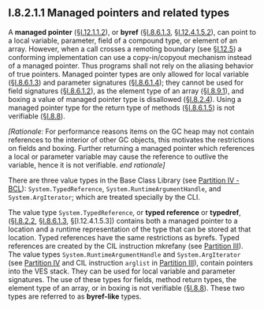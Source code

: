 ## I.8.2.1.1 Managed pointers and related types

A **managed pointer** (§[I.12.1.1.2](i.12.1.1.2-object-reference-and-managed-pointer-types-o-and-ref.md)), or **byref** (§[I.8.6.1.3](#todo-missing-hyperlink), §[I.12.4.1.5.2](i.12.4.1.5.2-by-reference-parameters.md)), can point to a local variable, parameter, field of a compound type, or element of an array. However, when a call crosses a remoting boundary (see §[I.12.5](i.12.5-proxies-and-remoting.md)) a conforming implementation can use a copy-in/copyout mechanism instead of a managed pointer. Thus programs shall not rely on the aliasing behavior of true pointers. Managed pointer types are only allowed for  local variable (§[I.8.6.1.3](#todo-missing-hyperlink)) and parameter signatures (§[I.8.6.1.4](#todo-missing-hyperlink)); they cannot be used for field signatures (§[I.8.6.1.2](#todo-missing-hyperlink)), as the element type of an array (§[I.8.9.1](i.8.9.1-array-types.md)), and boxing a value of managed pointer type is disallowed (§[I.8.2.4](i.8.2.4-boxing-and-unboxing-of-values.md)). Using a managed pointer type for the return type of methods (§[I.8.6.1.5](#todo-missing-hyperlink)) is not verifiable (§[I.8.8](i.8.8-type-safety-and-verification.md)).

_[Rationale:_ For performance reasons items on the GC heap may not contain references to the interior of other GC objects, this motivates the restrictions on fields and boxing. Further returning a managed pointer which references a local or parameter variable may cause the reference to outlive the variable, hence it is not verifiable. _end rationale]_

There are three value types in the Base Class Library (see [Partition IV - BCL](#todo-missing-hyperlink)): `System.TypedReference`, `System.RuntimeArgumentHandle`, and `System.ArgIterator`; which are treated specially by the CLI.

The value type `System.TypedReference`, or **typed reference** or **typedref**, (§[I.8.2.2](i.8.2.2-built-in-value-and-reference-types.md), §[I.8.6.1.3](#todo-missing-hyperlink), §[I.12.4.1.5.3]) contains both a managed pointer to a location and a runtime representation of the type that can be stored at that location. Typed references have the same restrictions as byrefs. Typed references are created by the CIL instruction mkrefany (see [Partition III](#todo-missing-hyperlink)). The value types `System.RuntimeArgumentHandle` and `System.ArgIterator` (see [Partition IV](#todo-missing-hyperlink) and CIL instruction `arglist` in [Partition III](#todo-missing-hyperlink)), contain pointers into the VES stack. They can be used for local variable and parameter signatures. The use of these types for fields, method return types, the element type of an array, or in boxing is not verifiable (§[I.8.8](i.8.8-type-safety-and-verification.md)). These two types are referred to as **byref-like** types.

